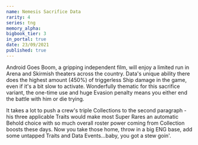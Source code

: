 ```yaml
---
name: Nemesis Sacrifice Data
rarity: 4
series: tng
memory_alpha:
bigbook_tier: 3
in_portal: true
date: 23/09/2021
published: true
---
```


Android Goes Boom, a gripping independent film, will enjoy a limited run in Arena and Skirmish theaters across the country. Data's unique ability there does the highest amount (450%) of triggerless Ship damage in the game, even if it's a bit slow to activate. Wonderfully thematic for this sacrifice variant, the one-time use and huge Evasion penalty means you either end the battle with him or die trying. 

It takes a lot to push a crew's triple Collections to the second paragraph - his three applicable Traits would make most Super Rares an automatic Behold choice with so much overall roster power coming from Collection boosts these days. Now you take those home, throw in a big ENG base, add some untapped Traits and Data Events...baby, you got a stew goin'.
